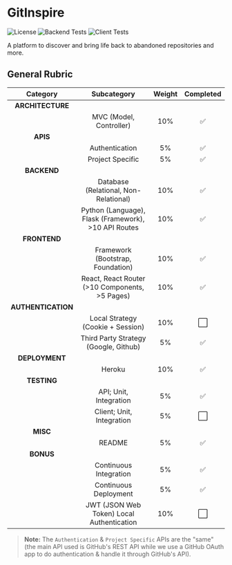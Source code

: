 # GitInspire

![License](https://badgen.net/github/license/cyanChill/GitInspire)
![Backend Tests](https://github.com/cyanChill/GitInspire/actions/workflows/test_deploy_backend.yml/badge.svg)
![Client Tests](https://github.com/cyanChill/GitInspire/actions/workflows/test_deploy_frontend.yml/badge.svg)

A platform to discover and bring life back to abandoned repositories and more.

## General Rubric

|      Category      |                     Subcategory                      | Weight |      Completed       |
| :----------------: | :--------------------------------------------------: | :----: | :------------------: |
|  **ARCHITECTURE**  |                                                      |        |                      |
|                    |               MVC (Model, Controller)                |  10%   |  :white_check_mark:  |
|      **APIS**      |                                                      |        |                      |
|                    |                    Authentication                    |   5%   |  :white_check_mark:  |
|                    |                   Project Specific                   |   5%   |  :white_check_mark:  |
|    **BACKEND**     |                                                      |        |                      |
|                    |        Database (Relational, Non-Relational)         |  10%   |  :white_check_mark:  |
|                    | Python (Language), Flask (Framework), >10 API Routes |  10%   |  :white_check_mark:  |
|    **FRONTEND**    |                                                      |        |                      |
|                    |          Framework (Bootstrap, Foundation)           |  10%   |  :white_check_mark:  |
|                    |    React, React Router (>10 Components, >5 Pages)    |  10%   |  :white_check_mark:  |
| **AUTHENTICATION** |                                                      |        |                      |
|                    |          Local Strategy (Cookie + Session)           |  10%   | :white_large_square: |
|                    |        Third Party Strategy (Google, Github)         |   5%   |  :white_check_mark:  |
|   **DEPLOYMENT**   |                                                      |        |                      |
|                    |                        Heroku                        |  10%   |  :white_check_mark:  |
|    **TESTING**     |                                                      |        |                      |
|                    |                API; Unit, Integration                |   5%   |  :white_check_mark:  |
|                    |              Client; Unit, Integration               |   5%   | :white_large_square: |
|      **MISC**      |                                                      |        |                      |
|                    |                        README                        |   5%   |  :white_check_mark:  |
|     **BONUS**      |                                                      |        |                      |
|                    |                Continuous Integration                |   5%   |  :white_check_mark:  |
|                    |                Continuous Deployment                 |   5%   |  :white_check_mark:  |
|                    |      JWT (JSON Web Token) Local Authentication       |  10%   | :white_large_square: |

> **Note:** The `Authentication` & `Project Specific` APIs are the "same" (the main API used is GitHub's REST API while we use a GitHub OAuth app to do authentication & handle it through GitHub's API).

